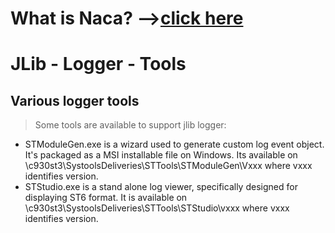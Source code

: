 # What is Naca? -->[click here](Naca0201.md) #

# JLib - Logger - Tools #

## Various logger tools ##

> Some tools are available to support jlib logger:

  * STModuleGen.exe is a wizard used to generate custom log event object. It's packaged as a MSI installable file on Windows. Its available on \\c930st3\SystoolsDeliveries\STTools\STModuleGen\Vxxx where vxxx identifies version.
  * STStudio.exe is a stand alone log viewer, specifically designed for displaying ST6 format. It is available on \\c930st3\SystoolsDeliveries\STTools\STStudio\vxxx where vxxx identifies version.